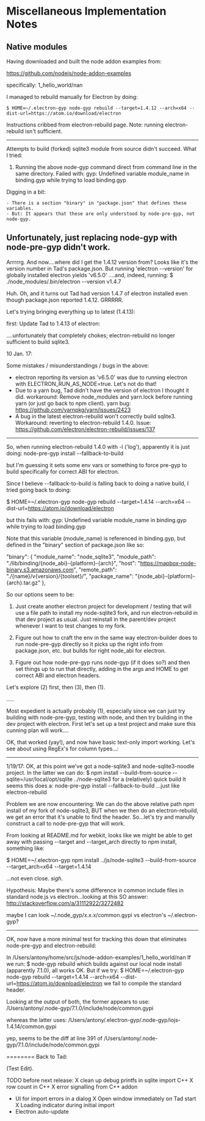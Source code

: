 # Miscellaneous Implementation Notes

## Native modules

Having downloaded and built the node addon examples from:

https://github.com/nodejs/node-addon-examples

specifically: 1_hello_world/nan

I managed to rebuild manually for Electron by doing:

    $ HOME=~/.electron-gyp node-gyp rebuild --target=1.4.12 --arch=x64 --dist-url=https://atom.io/download/electron

Instructions cribbed from electron-rebuild page.
Note: running electron-rebuild isn't sufficient.

------
Attempts to build (forked) sqlite3 module from source didn't succeed.
What I tried:

1. Running the above node-gyp command direct from command line in the same directory.  Failed with:
 gyp: Undefined variable module_name in binding.gyp while trying to load binding.gyp

Digging in a bit:

    - There is a section "binary" in "package.json" that defines these variables.
    - But: It appears that these are only understood by node-pre-gyp, not node-gyp.

Unfortunately, just replacing node-gyp with node-pre-gyp didn't work.
-------


Arrrrrg.  And now....where did I get the 1.4.12 version from?
Looks like it's the version number in Tad's package.json.
But running 'electron --version' for globally installed electron yields
'v6.5.0'
....and, indeed, running:
$  ./node_modules/.bin/electron --version
v1.4.7

Huh.
Oh, and it turns out Tad had version 1.4.7 of electron installed even
though package.json reported 1.4.12.  GRRRRR.

Let's trying bringing everything up to latest (1.4.13):

first:  Update Tad to 1.4.13 of electron:

....unfortunately that completely chokes; electron-rebuild no longer sufficient to build sqlite3.

10 Jan. 17:

Some mistakes / misunderstandings / bugs in the above:

   - electron reporting its version as 'v6.5.0' was due to running
   electron with ELECTRON_RUN_AS_NODE=true. Let's not do that!
   - Due to a yarn bug, Tad didn't have the version of electron I thought it did.  workaround: Remove node_modules and yarn.lock before running
   yarn (or just go back to npm client).
   yarn bug: https://github.com/yarnpkg/yarn/issues/2423
   - A bug in the latest electron-rebuild won't correctly build sqlite3.
   Workaround: reverting to electron-rebuild 1.4.0. Issue: https://github.com/electron/electron-rebuild/issues/137

----
So, when running electron-rebuild 1.4.0 with -l ('log'), apparently it is just doing:
    node-pre-gyp install --fallback-to-build

but I'm guessing it sets some env vars or something to force pre-gyp to build specifically for correct ABI for electron.

Since I believe --fallback-to-build is falling back to doing a native build, I tried going back to doing:

$ HOME=~/.electron-gyp node-gyp rebuild --target=1.4.14 --arch=x64 --dist-url=https://atom.io/download/electron

but this fails with:
gyp: Undefined variable module_name in binding.gyp while trying to load binding.gyp

Note that this variable (module_name) is referenced in binding.gyp, but defined in the "binary" section of package.json like so:

"binary": {
  "module_name": "node_sqlite3",
  "module_path": "./lib/binding/{node_abi}-{platform}-{arch}",
  "host": "https://mapbox-node-binary.s3.amazonaws.com",
  "remote_path": "./{name}/v{version}/{toolset}/",
  "package_name": "{node_abi}-{platform}-{arch}.tar.gz"
},

So our options seem to be:

1. Just create another electron project for development / testing that will use a file path to install my node-sqlite3 fork, and run electron-rebuild in that dev project as usual.  Just reinstall in the parent/dev project whenever I want to test changes to my fork.

2. Figure out how to craft the env in the same way electron-builder does to run node-pre-gyp directly so it picks up the right info from package.json, etc. but builds for right node_abi for electron.

3. Figure out how node-pre-gyp runs node-gyp (if it does so?) and then set things up to run that directly, adding in the args and HOME to get correct ABI and electron headers.

Let's explore (2) first, then (3), then (1).

.....

Most expedient is actually probably (1), especially since we can just try building with node-pre-gyp, testing with node, and then try building
in the dev project with electron.
First let's set up a test project and make sure this cunning plan will work....

OK, that worked (yay!), and now have basic text-only import working.
Let's see about using RegEx's for column types...:

------
1/19/17:
OK, at this point we've got a node-sqlite3 and node-sqlite3-noodle project.
In the latter we can do:
$ npm install --build-from-source --sqlite=/usr/local/opt/sqlite ../node-sqlite3
for a (relatively) quick build
It seems this does a:
    node-pre-gyp install --fallback-to-build
...just like electron-rebuild

Problem we are now encountering:
We can do the above relative path npm install of my fork of node-sqlite3, BUT when we then do an electron-rebuild, we get an error that it's unable to find the <regex> header.
So...let's try and manully construct a call to node-pre-gyp that will work.

From looking at README.md for webkit, looks like we might be able to get away with passing --target and --target_arch directly to npm install, something like:

$ HOME=~/.electron-gyp npm install ../js/node-sqlite3 --build-from-source --target_arch=x64 --target=1.4.14

...not even close. *sigh*.

Hypothesis:  Maybe there's some difference in common include files in standard node.js vs
electron...looking at this SO answer:
http://stackoverflow.com/a/31112922/3272482

maybe I can look ~/.node_gyp/x.x.x/common.gypi vs electron's ~/.electron-gyp?

----
OK, now have a more minimal test for tracking this down that eliminates node-pre-gyp and electron-rebuild:

In /Users/antony/home/src/js/node-addon-examples/1_hello_world/nan
If we run:
$ node-gyp rebuild
which builds against our local node install (apparently 7.1.0), all works OK.
But if we try:
$ HOME=~/.electron-gyp node-gyp rebuild --target=1.4.14 --arch=x64 --dist-url=https://atom.io/download/electron
we fail to compile the standard <regex> header.

Looking at the output of both, the former appears to use:
/Users/antony/.node-gyp/7.1.0/include/node/common.gypi

whereas the latter uses:
/Users/antony/.electron-gyp/.node-gyp/iojs-1.4.14/common.gypi

yep, seems to be the diff at line 391 of /Users/antony/.node-gyp/7.1.0/include/node/common.gypi

========
Back to Tad:

(Test Edit).

TODO before next release:
  X clean up debug printfs in sqlite import C++
  X row count in C++
  X error signalling from C++ addon
  - UI for import errors in a dialog
  X Open window immediately on Tad start
  X Loading indicator during initial import
  - Electron auto-update
